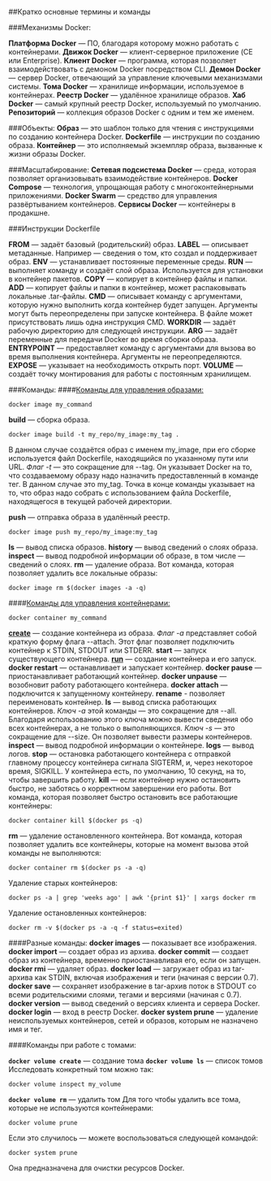 ##Кратко основные термины и команды

###Механизмы Docker:

**Платформа Docker** — ПО, благодаря которому можно работать с контейнерами.
**Движок Docker** — клиент-серверное приложение (CE или Enterprise).
**Клиент Docker** — программа, которая позволяет взаимодействовать с демоном Docker посредством CLI.
**Демон Docker** — сервер Docker, отвечающий за управление ключевыми механизмами системы.
**Тома Docker** — хранилище информации, используемое в контейнерах.
**Реестр Docker** — удалённое хранилище образов.
**Хаб Docker** — самый крупный реестр Docker, используемый по умолчанию.
**Репозиторий** — коллекция образов Docker с одним и тем же именем.

###Объекты:
**Образ** — это шаблон только для чтения с инструкциями по созданию контейнера Docker.
**Dockerfile** — инструкции по созданию образа.
**Контейнер** — это исполняемый экземпляр образа, вызванные к жизни образы Docker.


###Масштабирование:
**Сетевая подсистема Docker** — среда, которая позволяет организовывать взаимодействие контейнеров.
**Docker Compose** — технология, упрощающая работу с многоконтейнерными приложениями.
**Docker Swarm** — средство для управления развёртыванием контейнеров.
**Сервисы Docker** — контейнеры в продакшне.
 
###Инструкции Dockerfile

**FROM** — задаёт базовый (родительский) образ.
**LABEL** — описывает метаданные. Например — сведения о том, кто создал и поддерживает образ.
**ENV** — устанавливает постоянные переменные среды.
**RUN** — выполняет команду и создаёт слой образа. Используется для установки в контейнер пакетов.
**COPY** — копирует в контейнер файлы и папки.
**ADD** — копирует файлы и папки в контейнер, может распаковывать локальные .tar-файлы.
**CMD** — описывает команду с аргументами, которую нужно выполнить когда контейнер будет запущен. Аргументы могут быть переопределены при запуске контейнера. В файле может присутствовать лишь одна инструкция CMD.
**WORKDIR** — задаёт рабочую директорию для следующей инструкции.
**ARG** — задаёт переменные для передачи Docker во время сборки образа.
**ENTRYPOINT** — предоставляет команду с аргументами для вызова во время выполнения контейнера. Аргументы не переопределяются.
**EXPOSE** — указывает на необходимость открыть порт.
**VOLUME** — создаёт точку монтирования для работы с постоянным хранилищем.

###Команды:
####[Команды для управления образами:](https://docs.docker.com/engine/reference/commandline/image/)
```
docker image my_command
```
**build** — сборка образа. 
```
docker image build -t my_repo/my_image:my_tag .
```
В данном случае создаётся образ с именем my_image, при его сборке используется файл Dockerfile, находящийся по указанному пути или URL. *Флаг -t* — это сокращение для --tag. Он указывает Docker на то, что создаваемому образу надо назначить предоставленный в команде тег. В данном случае это my_tag. Точка в конце команды указывает на то, что образ надо собрать с использованием файла Dockerfile, находящегося в текущей рабочей директории.

**push** — отправка образа в удалённый реестр.
```
docker image push my_repo/my_image:my_tag
```

**ls** — вывод списка образов.
**history** — вывод сведений о слоях образа.
**inspect** — вывод подробной информации об образе, в том числе — сведений о слоях.
**rm** — удаление образа.
Вот команда, которая позволяет удалить все локальные образы:
```
docker image rm $(docker images -a -q) 
```

####[Команды для управления контейнерами:](https://docs.docker.com/engine/reference/commandline/container/)
```
docker container my_command
```
**[create](https://docs.docker.com/engine/reference/commandline/container_create/)** — создание контейнера из образа. *Флаг -a* представляет собой краткую форму флага --attach. Этот флаг позволяет подключить контейнер к STDIN, STDOUT или STDERR.
**start** — запуск существующего контейнера.
**[run](https://docs.docker.com/engine/reference/commandline/container_run/)** — создание контейнера и его запуск. 
**docker restart** — останавливает и запускает контейнер.
**docker pause** — приостанавливает работающий контейнер.
**docker unpause** — возобновит работу работающего контейнера.
**docker attach** — подключится к запущенному контейнеру.
**rename** - позволяет переименовать контейнер.
**ls** — вывод списка работающих контейнеров. *Ключ -a* этой команды — это сокращение для --all. Благодаря использованию этого ключа можно вывести сведения обо всех контейнерах, а не только о выполняющихся. *Ключ -s* — это сокращение для --size. Он позволяет вывести размеры контейнеров.
**inspect** — вывод подробной информации о контейнере.
**logs** — вывод логов.
**stop** — остановка работающего контейнера с отправкой главному процессу контейнера сигнала SIGTERM, и, через некоторое время, SIGKILL. У контейнера есть, по умолчанию, 10 секунд, на то, чтобы завершить работу.
**kill** — если контейнер нужно остановить быстро, не заботясь о корректном завершении его работы.
Вот команда, которая позволяет быстро остановить все работающие контейнеры:
```
docker container kill $(docker ps -q) 
```
**rm** — удаление остановленного контейнера.
Вот команда, которая позволяет удалить все контейнеры, которые на момент вызова этой команды не выполняются:
```
docker container rm $(docker ps -a -q)
```

Удаление старых контейнеров:
```
docker ps -a | grep 'weeks ago' | awk '{print $1}' | xargs docker rm
```

Удаление остановленных контейнеров:
```
docker rm -v $(docker ps -a -q -f status=exited)
```



####Разные команды:
**docker images** — показывает все изображения.
**docker import** — создает образ из архива.
**docker commit** — создает образ из контейнера, временно приостанавливая его, если он запущен.
**docker rmi** — удаляет образ.
**docker load** — загружает образ из tar-архива как STDIN, включая изображения и теги (начиная с версии 0.7).
**docker save** — сохраняет изображение в tar-архив поток в STDOUT со всеми родительскими слоями, тегами и версиями (начиная с 0.7).
**docker version** — вывод сведений о версиях клиента и сервера Docker.
**docker login** — вход в реестр Docker.
**docker system prune** — удаление неиспользуемых контейнеров, сетей и образов, которым не назначено имя и тег.

####Команды при работе с томами:

**```docker volume create```** — создание тома
**```docker volume ls```** — список томов
Исследовать конкретный том можно так:
```
docker volume inspect my_volume
```

**```docker volume rm```** — удалить том
Для того чтобы удалить все тома, которые не используются контейнерами:
```
docker volume prune 
```
Если это случилось — можете воспользоваться следующей командой:
```
docker system prune
```
Она предназначена для очистки ресурсов Docker.
